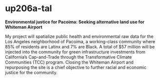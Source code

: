 # up206a-tal

**Environmental justice for Pacoima: Seeking alternative land use for Whiteman Airport**

My project will spatialize public health and environmental raw data for the Los Angeles neighborhood of Pacoima, a working-class community where 85% of residents are Latinx and 7% are Black. A total of $57 million will be injected into the community for green infrastructure investments from California’s Cap-and-Trade through the Transformative Climate Communities (TCC) program. Closing the Whiteman Airport and repurposing the site is a chief objective to further racial and economic justice for the community.

